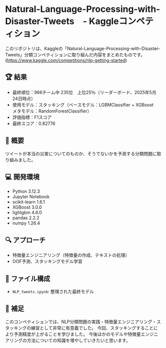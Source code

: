# Natural-Language-Processing-with-Disaster-Tweets　- Kaggleコンペティション

このリポジトリは、Kaggleの「Natural-Language-Processing-with-Disaster-Tweets」分類コンペティションに取り組んだ内容をまとめたものです。
(https://www.kaggle.com/competitions/nlp-getting-started)

## 🏆 結果
- 最終順位：966チーム中 235位　上位25％（リーダーボード、2025年5月24日時点）
- 使用モデル：スタッキング（ベースモデル：LGBMClassifier + XGBoost　メタモデル：RandomForestClassifier）
- 評価指標：F1スコア
- 最終スコア：0.82776

## 📄 概要
ツイートが本当の災害についてのものか、そうでないかを予測する分類問題に取り組みました。

## 💻 開発環境
- Python 3.12.3
- Jupyter Notebook
- scikit-learn 1.6.1
- XGBoost 3.0.0
- lightgbm 4.6.0
- pandas 2.2.2
- numpy  1.26.4

## 🔍 アプローチ
- 特徴量エンジニアリング（特徴量の作成、テキストの処理）
- OOF予測、スタッキングモデル学習

## 📁 ファイル構成
- `NLP_tweets.ipynb`: 整理された最終モデル

## 📝 補足
このコンペティションでは、NLP分類問題の実践・特徴量エンジニアリング・スタッキングの練習として非常に有意義でした。
今回、スタッキングすることにより予測精度が上がることを学びました。
今後ほかのモデルや特徴量エンジニアリングの方法についての知識を増やしていきたいと思います。
